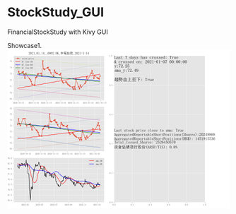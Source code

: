 # StockStudy_GUI
FinancialStockStudy with Kivy GUI

Showcase1.
![Stock showcase](/images/2021_01_14_2_True_True.png)
